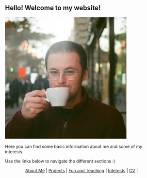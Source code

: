<style>
body {
  background-image: url('/pictures/dict_background_us.png');
  background-size: 1000px;
}
</style>

## **Hello!** Welcome to my website!

<img src="/pictures/good_small.jpg" width="400" />

<p style="color: white;">

  Here you can find some basic information about me and some of my interests.

Use the links below to navigate the different sections :)

<p align="center">
  <a href="http://arielslepyan.me/Aboutme">About Me</a> |         
  <a href="http://arielslepyan.me/Projects">Projects</a> |
  <a href="http://arielslepyan.me/Fun">Fun and Teaching</a> |
  <a href="http://arielslepyan.me/Interests">Interests</a> |
  <a href="http://arielslepyan.me/CV">CV</a> |
</p>

</p>


